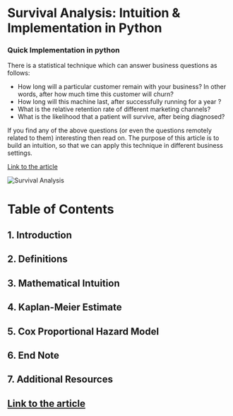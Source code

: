 # Survival Analysis: Intuition & Implementation in Python
### Quick Implementation in python

There is a statistical technique which can answer business questions as follows:
- How long will a particular customer remain with your business? In other words, after how much time this customer will churn?
- How long will this machine last, after successfully running for a year ?
- What is the relative retention rate of different marketing channels?
- What is the likelihood that a patient will survive, after being diagnosed?

If you find any of the above questions (or even the questions remotely related to them) interesting then read on.
The purpose of this article is to build an intuition, so that we can apply this technique in different business settings.


[Link to the article](https://towardsdatascience.com/survival-analysis-intuition-implementation-in-python-504fde4fcf8e)

![Survival Analysis](https://miro.medium.com/max/856/1*Ckhi9soE9Lx2lIf9tPVLMQ.png "Survival Analysis in Python")


# Table of Contents

## 1. Introduction

## 2. Definitions

## 3. Mathematical Intuition

## 4. Kaplan-Meier Estimate

## 5. Cox Proportional Hazard Model

## 6. End Note

## 7. Additional Resources

## [Link to the article](https://towardsdatascience.com/survival-analysis-intuition-implementation-in-python-504fde4fcf8e)
